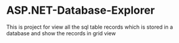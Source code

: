 # ASP.NET-Database-Explorer
This is project for view all the sql table records which is stored in a database and show the records in  grid view 
